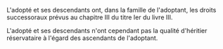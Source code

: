 L'adopté et ses descendants ont, dans la famille de l'adoptant, les droits successoraux prévus au chapitre III du titre Ier du livre III.


  

L'adopté et ses descendants n'ont cependant pas la qualité d'héritier réservataire à l'égard des ascendants de l'adoptant.

